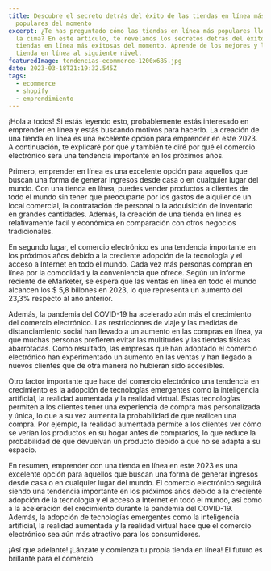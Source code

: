 ```yaml
---
title: Descubre el secreto detrás del éxito de las tiendas en línea más
  populares del momento
excerpt: ¿Te has preguntado cómo las tiendas en línea más populares llegaron a
  la cima? En este artículo, te revelamos los secretos detrás del éxito de las
  tiendas en línea más exitosas del momento. Aprende de los mejores y lleva tu
  tienda en línea al siguiente nivel.
featuredImage: tendencias-ecommerce-1200x685.jpg
date: 2023-03-18T21:19:32.545Z
tags:
  - ecommerce
  - shopify
  - emprendimiento
---
```

¡Hola a todos! Si estás leyendo esto, probablemente estás interesado en emprender en línea y estás buscando motivos para hacerlo. La creación de una tienda en línea es una excelente opción para emprender en este 2023. A continuación, te explicaré por qué y también te diré por qué el comercio electrónico será una tendencia importante en los próximos años.

Primero, emprender en línea es una excelente opción para aquellos que buscan una forma de generar ingresos desde casa o en cualquier lugar del mundo. Con una tienda en línea, puedes vender productos a clientes de todo el mundo sin tener que preocuparte por los gastos de alquiler de un local comercial, la contratación de personal o la adquisición de inventario en grandes cantidades. Además, la creación de una tienda en línea es relativamente fácil y económica en comparación con otros negocios tradicionales.

En segundo lugar, el comercio electrónico es una tendencia importante en los próximos años debido a la creciente adopción de la tecnología y el acceso a Internet en todo el mundo. Cada vez más personas compran en línea por la comodidad y la conveniencia que ofrece. Según un informe reciente de eMarketer, se espera que las ventas en línea en todo el mundo alcancen los $ 5,8 billones en 2023, lo que representa un aumento del 23,3% respecto al año anterior.

Además, la pandemia del COVID-19 ha acelerado aún más el crecimiento del comercio electrónico. Las restricciones de viaje y las medidas de distanciamiento social han llevado a un aumento en las compras en línea, ya que muchas personas prefieren evitar las multitudes y las tiendas físicas abarrotadas. Como resultado, las empresas que han adoptado el comercio electrónico han experimentado un aumento en las ventas y han llegado a nuevos clientes que de otra manera no hubieran sido accesibles.

Otro factor importante que hace del comercio electrónico una tendencia en crecimiento es la adopción de tecnologías emergentes como la inteligencia artificial, la realidad aumentada y la realidad virtual. Estas tecnologías permiten a los clientes tener una experiencia de compra más personalizada y única, lo que a su vez aumenta la probabilidad de que realicen una compra. Por ejemplo, la realidad aumentada permite a los clientes ver cómo se verían los productos en su hogar antes de comprarlos, lo que reduce la probabilidad de que devuelvan un producto debido a que no se adapta a su espacio.

En resumen, emprender con una tienda en línea en este 2023 es una excelente opción para aquellos que buscan una forma de generar ingresos desde casa o en cualquier lugar del mundo. El comercio electrónico seguirá siendo una tendencia importante en los próximos años debido a la creciente adopción de la tecnología y el acceso a Internet en todo el mundo, así como a la aceleración del crecimiento durante la pandemia del COVID-19. Además, la adopción de tecnologías emergentes como la inteligencia artificial, la realidad aumentada y la realidad virtual hace que el comercio electrónico sea aún más atractivo para los consumidores.

¡Así que adelante! ¡Lánzate y comienza tu propia tienda en línea! El futuro es brillante para el comercio